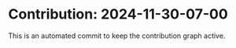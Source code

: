 # Contribution: 2024-11-30-07-00
This is an automated commit to keep the contribution graph active.
